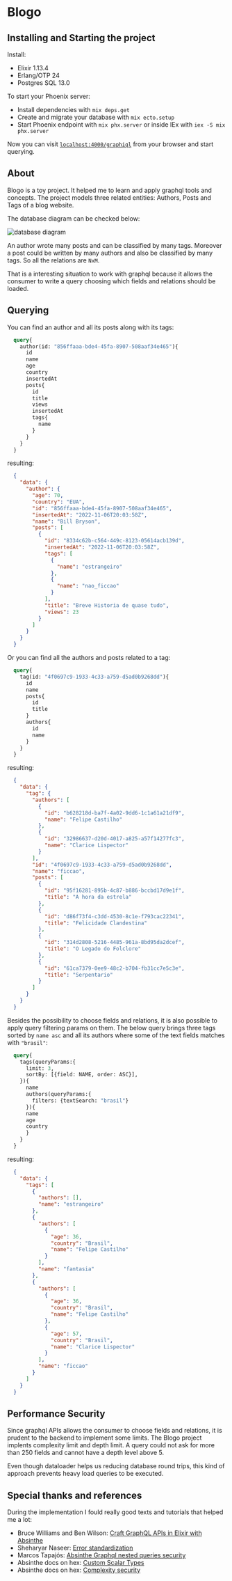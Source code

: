 # Blogo

## Installing and Starting the project

Install:

  * Elixir 1.13.4
  * Erlang/OTP 24
  * Postgres SQL  13.0

To start your Phoenix server:

  * Install dependencies with `mix deps.get`
  * Create and migrate your database with `mix ecto.setup`
  * Start Phoenix endpoint with `mix phx.server` or inside IEx with `iex -S mix phx.server`

Now you can visit [`localhost:4000/graphiql`](http://localhost:4000/graphiql) from your browser and start querying.

## About

Blogo is a toy project. It helped me to learn and apply graphql tools and concepts.
The project models three related entities: Authors, Posts and Tags of a blog website.

The database diagram can be checked below:

![database diagram](./docs/database-diagram.png)

An author wrote many posts and can be classified by many tags. Moreover a post could be written by many authors and also be classified by many tags. So all the relations are `NxM`.

That is a interesting situation to work with graphql because it allows the consumer to write a query choosing which fields and relations should be loaded.

## Querying

You can find an author and all its posts along with its tags:

```graphql
  query{
    author(id: "856ffaaa-bde4-45fa-8907-508aaf34e465"){
      id
      name
      age
      country
      insertedAt
      posts{
        id
        title
        views
        insertedAt
        tags{
          name
        }
      }
    }
  }
```
resulting:

```json
  {
    "data": {
      "author": {
        "age": 70,
        "country": "EUA",
        "id": "856ffaaa-bde4-45fa-8907-508aaf34e465",
        "insertedAt": "2022-11-06T20:03:58Z",
        "name": "Bill Bryson",
        "posts": [
          {
            "id": "8334c62b-c564-449c-8123-05614acb139d",
            "insertedAt": "2022-11-06T20:03:58Z",
            "tags": [
              {
                "name": "estrangeiro"
              },
              {
                "name": "nao_ficcao"
              }
            ],
            "title": "Breve Historia de quase tudo",
            "views": 23
          }
        ]
      }
    }
  }
```

Or you can find all the authors and posts related to a tag:

```graphql
  query{
    tag(id: "4f0697c9-1933-4c33-a759-d5ad0b9268dd"){
      id
      name
      posts{
        id
        title
      }
      authors{
        id
        name
      }
    }
  }
```

resulting:

```json
  {
    "data": {
      "tag": {
        "authors": [
          {
            "id": "b628218d-ba7f-4a02-9dd6-1c1a61a21df9",
            "name": "Felipe Castilho"
          },
          {
            "id": "32986637-d20d-4017-a825-a57f14277fc3",
            "name": "Clarice Lispector"
          }
        ],
        "id": "4f0697c9-1933-4c33-a759-d5ad0b9268dd",
        "name": "ficcao",
        "posts": [
          {
            "id": "95f16281-895b-4c87-b886-bccbd17d9e1f",
            "title": "A hora da estrela"
          },
          {
            "id": "d86f73f4-c3dd-4530-8c1e-f793cac22341",
            "title": "Felicidade Clandestina"
          },
          {
            "id": "314d2808-5216-4485-961a-8bd95da2dcef",
            "title": "O Legado do Folclore"
          },
          {
            "id": "61ca7379-0ee9-48c2-b704-fb31cc7e5c3e",
            "title": "Serpentario"
          }
        ]
      }
    }
  }
```

Besides the possibility to choose fields and relations, it is also possible to apply query filtering params on them.
The below query brings three tags sorted by `name asc` and all its authors where some of the text fields matches with `"brasil"`:

```graphql
  query{
    tags(queryParams:{
      limit: 3,
      sortBy: [{field: NAME, order: ASC}],
    }){
      name
      authors(queryParams:{
        filters: {textSearch: "brasil"}
      }){
      name
      age
      country
      }
    }
  }
```

resulting:

```json
  {
    "data": {
      "tags": [
        {
          "authors": [],
          "name": "estrangeiro"
        },
        {
          "authors": [
            {
              "age": 36,
              "country": "Brasil",
              "name": "Felipe Castilho"
            }
          ],
          "name": "fantasia"
        },
        {
          "authors": [
            {
              "age": 36,
              "country": "Brasil",
              "name": "Felipe Castilho"
            },
            {
              "age": 57,
              "country": "Brasil",
              "name": "Clarice Lispector"
            }
          ],
          "name": "ficcao"
        }
      ]
    }
  }
```

## Performance Security

Since graphql APIs allows the consumer to choose fields and relations, it is prudent to the backend to implement some limits.
The Blogo project implents complexity limit and depth limit. A query could not ask for more than 250 fields and cannot have a depth level above 5.

Even though dataloader helps us reducing database round trips, this kind of approach prevents heavy load queries to be executed.

## Special thanks and references

During the implementation I fould really good texts and tutorials that helped me a lot:

  * Bruce Williams and Ben Wilson: [Craft GraphQL APIs in Elixir with Absinthe](https://pragprog.com/titles/wwgraphql/craft-graphql-apis-in-elixir-with-absinthe/)
  * Sheharyar Naseer: [Error standardization](https://shyr.io/blog/absinthe-exception-error-handling)
  * Marcos Tapajós: [Absinthe Graphql nested queries security](https://stackoverflow.com/a/53437633)
  * Absinthe docs on hex: [Custom Scalar Types](https://hexdocs.pm/absinthe/custom-scalars.html)
  * Absinthe docs on hex: [Complexity security](https://hexdocs.pm/absinthe/Absinthe.Schema.Notation.html#complexity/1)
